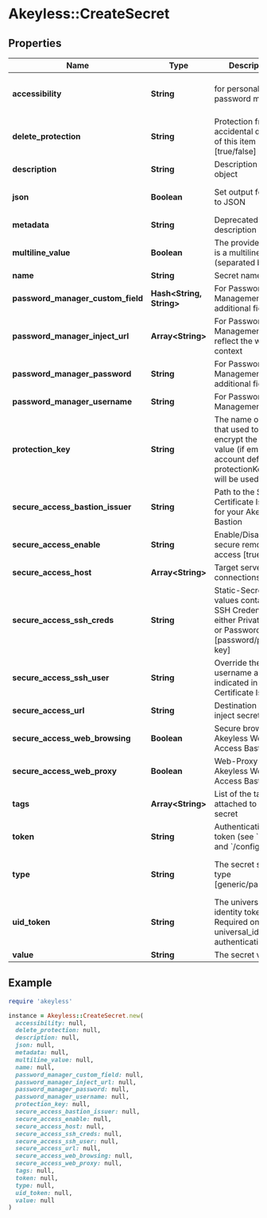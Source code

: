 # Akeyless::CreateSecret

## Properties

| Name | Type | Description | Notes |
| ---- | ---- | ----------- | ----- |
| **accessibility** | **String** | for personal password manager | [optional][default to &#39;regular&#39;] |
| **delete_protection** | **String** | Protection from accidental deletion of this item [true/false] | [optional] |
| **description** | **String** | Description of the object | [optional] |
| **json** | **Boolean** | Set output format to JSON | [optional][default to false] |
| **metadata** | **String** | Deprecated - use description | [optional] |
| **multiline_value** | **Boolean** | The provided value is a multiline value (separated by &#39;\\n&#39;) | [optional] |
| **name** | **String** | Secret name |  |
| **password_manager_custom_field** | **Hash&lt;String, String&gt;** | For Password Management use, additional fields | [optional] |
| **password_manager_inject_url** | **Array&lt;String&gt;** | For Password Management use, reflect the website context | [optional] |
| **password_manager_password** | **String** | For Password Management use, additional fields | [optional] |
| **password_manager_username** | **String** | For Password Management use | [optional] |
| **protection_key** | **String** | The name of a key that used to encrypt the secret value (if empty, the account default protectionKey key will be used) | [optional] |
| **secure_access_bastion_issuer** | **String** | Path to the SSH Certificate Issuer for your Akeyless Bastion | [optional] |
| **secure_access_enable** | **String** | Enable/Disable secure remote access [true/false] | [optional] |
| **secure_access_host** | **Array&lt;String&gt;** | Target servers for connections | [optional] |
| **secure_access_ssh_creds** | **String** | Static-Secret values contains SSH Credentials, either Private Key or Password [password/private-key] | [optional] |
| **secure_access_ssh_user** | **String** | Override the SSH username as indicated in SSH Certificate Issuer | [optional] |
| **secure_access_url** | **String** | Destination URL to inject secrets | [optional] |
| **secure_access_web_browsing** | **Boolean** | Secure browser via Akeyless Web Access Bastion | [optional][default to false] |
| **secure_access_web_proxy** | **Boolean** | Web-Proxy via Akeyless Web Access Bastion | [optional][default to false] |
| **tags** | **Array&lt;String&gt;** | List of the tags attached to this secret | [optional] |
| **token** | **String** | Authentication token (see &#x60;/auth&#x60; and &#x60;/configure&#x60;) | [optional] |
| **type** | **String** | The secret sub type [generic/password] | [optional][default to &#39;generic&#39;] |
| **uid_token** | **String** | The universal identity token, Required only for universal_identity authentication | [optional] |
| **value** | **String** | The secret value |  |

## Example

```ruby
require 'akeyless'

instance = Akeyless::CreateSecret.new(
  accessibility: null,
  delete_protection: null,
  description: null,
  json: null,
  metadata: null,
  multiline_value: null,
  name: null,
  password_manager_custom_field: null,
  password_manager_inject_url: null,
  password_manager_password: null,
  password_manager_username: null,
  protection_key: null,
  secure_access_bastion_issuer: null,
  secure_access_enable: null,
  secure_access_host: null,
  secure_access_ssh_creds: null,
  secure_access_ssh_user: null,
  secure_access_url: null,
  secure_access_web_browsing: null,
  secure_access_web_proxy: null,
  tags: null,
  token: null,
  type: null,
  uid_token: null,
  value: null
)
```

